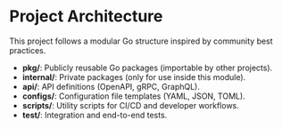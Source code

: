 # Project Architecture

This project follows a modular Go structure inspired by community best practices.

- **pkg/**: Publicly reusable Go packages (importable by other projects).
- **internal/**: Private packages (only for use inside this module).
- **api/**: API definitions (OpenAPI, gRPC, GraphQL).
- **configs/**: Configuration file templates (YAML, JSON, TOML).
- **scripts/**: Utility scripts for CI/CD and developer workflows.
- **test/**: Integration and end-to-end tests.

